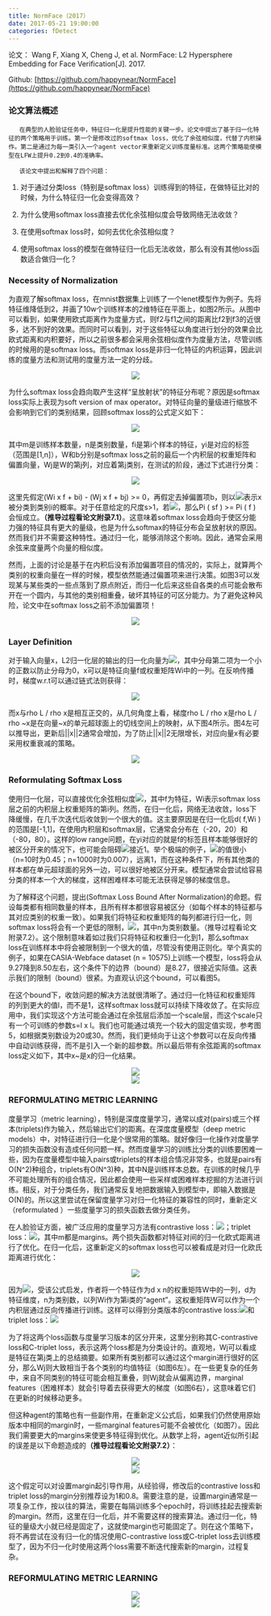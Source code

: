 ```yaml
---
title: NormFace（2017）
date: 2017-05-21 19:00:00
categories: fDetect
---
```


<script type="text/javascript" src="http://cdn.mathjax.org/mathjax/latest/MathJax.js?config=default"></script>

论文： Wang F, Xiang X, Cheng J, et al. NormFace: L2 Hypersphere Embedding for Face Verification[J]. 2017.

Github: [https://github.com/happynear/NormFace](https://github.com/happynear/NormFace)

### 论文算法概述

       在典型的人脸验证任务中，特征归一化是提升性能的关键一步。论文中提出了基于归一化特征的两个策略用于训练。第一个是修改过的softmax loss，优化了余弦相似度，代替了内积操作。第二是通过为每一类引入一个agent vector来重新定义训练度量标准。这两个策略能使模型在LFW上提升0.2到0.4的准确率。

	   该论文中提出和解释了四个问题：

1. 对于通过分类loss（特别是softmax loss）训练得到的特征，在做特征比对的时候，为什么特征归一化会变得高效？
	   
2. 为什么使用softmax loss直接去优化余弦相似度会导致网络无法收敛？

3. 在使用softmax loss时，如何去优化余弦相似度？

4. 使用softmax loss的模型在做特征归一化后无法收敛，那么有没有其他loss函数适合做归一化？

### Necessity of Normalization

   为直观了解softmax loss，在mnist数据集上训练了一个lenet模型作为例子。先将特征维降低到2，并画了10w个训练样本的2维特征在平面上，如图2所示。从图中可以看到，如果使用欧式距离作为度量方式，则f2与f1之间的距离比f2到f3的近很多，达不到好的效果。而同时可以看到，对于这些特征以角度进行划分的效果会比欧式距离和内积要好，所以之前很多都会采用余弦相似度作为度量方法，尽管训练的时候用的是softmax loss。而softmax loss是非归一化特征的内积运算，因此训练的度量方法和测试用的度量方法一定的分歧。

<center><img src="{{ site.baseurl }}/images/pdDetect/normface1.png"></center>

   为什么softmax loss会趋向取产生这样“呈放射状”的特征分布呢？原因是softmax loss实际上表现为soft version of max operator。对特征向量的量级进行缩放不会影响到它们的类别结果，回顾softmax loss的公式定义如下：
   
<center><img src="{{ site.baseurl }}/images/pdDetect/normface2.png"></center>

   其中m是训练样本数量，n是类别数量，fi是第i个样本的特征，yi是对应的标签（范围是[1,n]），W和b分别是softmax loss之前的最后一个内积层的权重矩阵和偏置向量，Wj是W的第j列，对应着第j类别，在测试的阶段，通过下式进行分类：

<center><img src="{{ site.baseurl }}/images/pdDetect/normface3.png"></center>

   这里先假定(Wi x f + bi) - (Wj x f + bj) >= 0，再假定去掉偏置项b，则以<img src="{{ site.baseurl }}/images/pdDetect/normface4.png">表示x被分类到类别i的概率。对于任意给定的尺度s>1，若<img src="{{ site.baseurl }}/images/pdDetect/normface5.png">，那么Pi ( sf ) >= Pi ( f )会恒成立。<strong>（推导过程看论文附录7.1）</strong>。这意味着softmax loss会趋向于使区分能力强的特征具有更大的量级，也是为什么softmax的特征分布会呈放射状的原因。然而我们并不需要这种特性。通过归一化，能够消除这个影响。因此，通常会采用余弦来度量两个向量的相似度。

   然而，上面的讨论是基于在内积后没有添加偏置项目的情况的，实际上，就算两个类别的权重向量在一样的时候，模型依然能通过偏置项来进行决策。如图3可以发现某与某些类的一些点落到了原点附近，而归一化后来这些自各类的点可能会散布开在一个圆内，与其他的类别相重叠，破坏其特征的可区分能力。为了避免这种风险，论文中在softmax loss之前不添加偏置项！
 
<center><img src="{{ site.baseurl }}/images/pdDetect/normface6.png"></center>

### Layer Definition

   对于输入向量x，L2归一化层的输出的归一化向量为<img src="{{ site.baseurl }}/images/pdDetect/normface7.png">，其中分母第二项为一个小的正数以防止分母为0，x可以是特征向量f或权重矩阵Wi中的一列。在反响传播时，梯度w.r.t可以通过链式法则获得：
   
<center><img src="{{ site.baseurl }}/images/pdDetect/normface8.png"></center>

   而x与rho L / rho x是相互正交的，从几何角度上看，梯度rho L / rho x是rho L / rho ~x是在向量~x的单元超球面上的切线空间上的映射，从下图4所示。图4左可以推导出，更新后||x||2通常会增加，为了防止||x||2无限增长，对应向量x有必要采用权重衰减的策略。
   
<center><img src="{{ site.baseurl }}/images/pdDetect/normface9.png"></center>

### Reformulating Softmax Loss

   使用归一化层，可以直接优化余弦相似度<img src="{{ site.baseurl }}/images/pdDetect/normface10.png">，其中f为特征，Wi表示softmax loss层之前的内积层上权重矩阵的第i列。然而，在归一化后，网络无法收敛，loss下降缓慢，在几千次迭代后收敛到一个很大的值。这主要原因是在归一化后d( f,Wi )的范围是[-1,1]，在使用内积层和softmax层，它通常会分布在（-20，20）和（-80，80）。这样的low range问题，在yi对应的就是f的标签且样本能够很好的被区分开来的情况下，也可能会阻碍<img src="{{ site.baseurl }}/images/pdDetect/normface11.png">接近1。举个极端的例子，<img src="{{ site.baseurl }}/images/pdDetect/normface12.png">的值很小（n=10时为0.45；n=1000时为0.007），远离1，而在这种条件下，所有其他类的样本都在单元超球面的另外一边，可以很好地被区分开来。模型通常会尝试给容易分类的样本一个大的梯度，这样困难样本可能无法获得足够的梯度信息。

   为了解释这个问题，提出(Softmax Loss Bound After Normalization)的命题。假设每类都有相同数量的样本，且所有样本都很容易被区分（如每个样本的特征都与其对应类别的权重一致）。如果我们将特征和权重矩阵的每列都进行归一化，则softmax loss将会有一个更低的限制，<img src="{{ site.baseurl }}/images/pdDetect/normface13.png">，其中n为类别数量。（推导过程看论文附录7.2）。这个限制意味着如过我们只将特征和权重归一化到1，那么softmax loss在训练样本中将会被限制到一个很大的值，尽管没有使用正则化。举个真实的例子，如果在CASIA-Webface dataset (n = 10575)上训练一个模型，loss将会从9.27降到8.50左右，这个条件下的边界（bound）是8.27，很接近实际值。这表示我们的限制（bound）很紧。为直观认识这个bound，可以看图5。

   在这个bound下，收敛问题的解决方法就很清晰了。通过归一化特征和权重矩阵的列到更大的值l，而不是1，这样softmax loss就可以持续下降收敛了。在实际应用中，我们实现这个方法可能会通过在余弦层后添加一个scale层，而这个scale只有一个可训练的参数s=l x l。我们也可能通过填充一个较大的固定值实现，参考图5，如根据类别数设为20或30。然而，我们更倾向于让这个参数可以在反向传播中自动训练获得，而不是引入一个新的超参数。所以最后带有余弦距离的softmax loss定义如下，其中x~是x的归一化结果。

<center><img src="{{ site.baseurl }}/images/pdDetect/normface14.png"></center>

<center><img src="{{ site.baseurl }}/images/pdDetect/normface15.png"></center>

### REFORMULATING METRIC LEARNING

   度量学习（metric learning），特别是深度度量学习，通常以成对(pairs)或三个样本(triplets)作为输入，然后输出它们的距离。在深度度量模型（deep metric models）中，对特征进行归一化是个很常用的策略。就好像归一化操作对度量学习的损失函数没有造成任何问题一样。然而度量学习的训练比分类的训练要困难一些，因为在度量模型中输入pairs或triplets的样本组合情况非常多，也就是pairs有O(N^2)种组合，triplets有O(N^3)种，其中N是训练样本总数。在训练的时候几乎不可能处理所有的组合情况，因此都会使用一些采样或困难样本挖掘的方法进行训练。相反，对于分类任务，我们通常反复地把数据输入到模型中，即输入数据是O(N)的。所以这里尝试在保留度量学习对归一化特征的兼容性的同时，重新定义（reformulated ）一些度量学习的损失函数去做分类任务。
   
   在人脸验证方面，被广泛应用的度量学习方法有contrastive loss：<img src="{{ site.baseurl }}/images/pdDetect/normface16.png">；triplet loss：<img src="{{ site.baseurl }}/images/pdDetect/normface17.png">，其中m都是margins。两个损失函数都对特征对间的归一化欧式距离进行了优化。在归一化后，这重新定义的softmax loss也可以被看成是对归一化欧氏距离进行优化：
   
<center><img src="{{ site.baseurl }}/images/pdDetect/normface18.png"></center>
   
   因为<img src="{{ site.baseurl }}/images/pdDetect/normface19.png">，受该公式启发，作者将一个特征作为d x n的权重矩阵W中的一列，d为特征维度，n为类别数，以列Wi作为第i类的“agent”。这权重矩阵W可以作为一个内积层通过反向传播进行训练。这样可以得到分类版本的contrastive loss:<img src="{{ site.baseurl }}/images/pdDetect/normface20.png">和triplet loss：<img src="{{ site.baseurl }}/images/pdDetect/normface21.png">
   
   为了将这两个loss函数与度量学习版本的区分开来，这里分别称其C-contrastive loss和C-triplet loss，表示这两个loss都是为分类设计的。直观地，Wj可以看成是特征在第j类上的总结摘要。如果所有类别都可以通过这个margin进行很好的区分，那么Wj则大致相当于各个类别的均值特征（如图6左）。在一些更复杂的任务中，来自不同类别的特征可能会相互重叠，则Wj就会从偏离边界，marginal features（困难样本）就会引导着去获得更大的梯度（如图6右），这意味着它们在更新的时候移动更多。

   但这种agent的策略也有一些副作用，在重新定义公式后，如果我们仍然使用原始版本中相同的margin时，一些marginal features可能不会被优化（如图7）。因此我们需要更大的margins来使更多特征得到优化。从数学上将，agent近似所引起的误差是以下命题造成的<strong>（推导过程看论文附录7.2）</strong>：
   
<center><img src="{{ site.baseurl }}/images/pdDetect/normface22.png"></center>
   
<center><img src="{{ site.baseurl }}/images/pdDetect/normface23.png"></center>
   
   这个假定可以对设置margin起引导作用，从经验得，修改后的contrastive loss和triplet loss的margin分别推荐设为1和0.8。需要注意的是，设置margin通常是一项复杂工作，按以往的算法，需要在每隔训练多个epoch时，将训练挂起去搜索新的margin。然而，这里在归一化后，并不需要这样的搜索算法。通过归一化，特征的量级大小就已经是固定了，这就使margin也可能固定了。则在这个策略下，将不再尝试在没有归一化的情况使用C-contrastive loss或C-triplet loss去训练模型了，因为不归一化时使用这两个loss需要不断迭代搜索新的margin，过程复杂。
   
### REFORMULATING METRIC LEARNING
   
<center><img src="{{ site.baseurl }}/images/pdDetect/normface24.png"></center>
   
<center><img src="{{ site.baseurl }}/images/pdDetect/normface25.png"></center>
   
   
   
   
   
   
   
   





